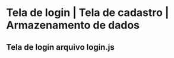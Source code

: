 # Tela de login | Tela de cadastro | Armazenamento de dados

## Tela de login arquivo login.js 





